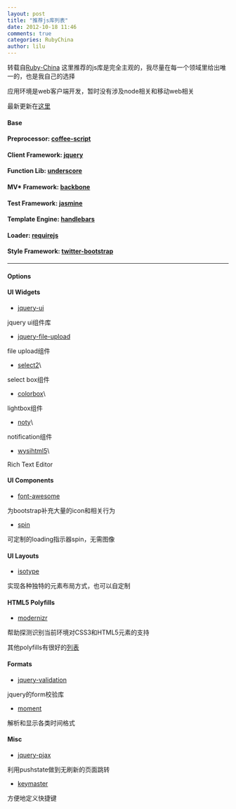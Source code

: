 ```yaml
---
layout: post
title: "推荐js库列表"
date: 2012-10-18 11:46
comments: true
categories: RubyChina
author: lilu
---
```

转载自[Ruby-China](http://ruby-china.org/topics/5237)
这里推荐的js库是完全主观的，我尽量在每一个领域里给出唯一的，也是我自己的选择

应用环境是web客户端开发，暂时没有涉及node相关和移动web相关

最新更新在[这里](http://lilulife.com/recommends/)

#### Base

#### Preprocessor: [coffee-script](https://github.com/jashkenas/coffee-script)

#### Client Framework: [jquery](https://github.com/jquery/jquery.git)

#### Function Lib: [underscore](https://github.com/documentcloud/underscore)

#### MV\* Framework: [backbone](https://github.com/documentcloud/backbone)

#### Test Framework: [jasmine](https://github.com/pivotal/jasmine)

#### Template Engine: [handlebars](https://github.com/wycats/handlebars.js)

#### Loader: [requirejs](https://github.com/jrburke/requirejs)

#### Style Framework: [twitter-bootstrap](https://github.com/twitter/bootstrap)

* * * * *

#### Options

#### UI Widgets

-   [jquery-ui](https://github.com/jquery/jquery-ui)

jquery ui组件库

-   [jquery-file-upload](https://github.com/blueimp/jQuery-File-Upload)

file upload组件

-   [select2](https://github.com/ivaynberg/select2)\

select box组件

-   [colorbox](https://github.com/jackmoore/colorbox)\

lightbox组件

-   [noty](https://github.com/needim/noty)\

notification组件

-   [wysihtml5](https://github.com/xing/wysihtml5)\

Rich Text Editor

#### UI Components

-   [font-awesome](https://github.com/FortAwesome/Font-Awesome)

为bootstrap补充大量的icon和相关行为

-   [spin](https://github.com/fgnass/spin.js)

可定制的loading指示器spin，无需图像

#### UI Layouts

-   [isotype](https://github.com/desandro/isotope)

实现各种独特的元素布局方式，也可以自定制

#### HTML5 Polyfills

-   [modernizr](https://github.com/Modernizr/Modernizr)

帮助探测识别当前环境对CSS3和HTML5元素的支持

其他polyfills有很好的[列表](https://github.com/Modernizr/Modernizr/wiki/HTML5-Cross-Browser-Polyfills)

#### Formats

-   [jquery-validation](https://github.com/jzaefferer/jquery-validation)

jquery的form校验库

-   [moment](https://github.com/timrwood/moment)

解析和显示各类时间格式

#### Misc

-   [jquery-pjax](https://github.com/defunkt/jquery-pjax)

利用pushstate做到无刷新的页面跳转

-   [keymaster](https://github.com/madrobby/keymaster)

方便地定义快捷键
